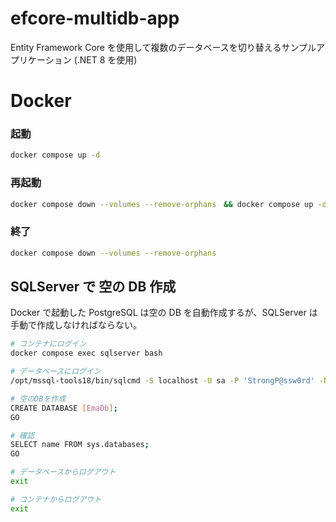 # efcore-multidb-app

Entity Framework Core を使用して複数のデータベースを切り替えるサンプルアプリケーション (.NET 8 を使用)

# Docker

### 起動

```bash
docker compose up -d
```

### 再起動

```bash
docker compose down --volumes --remove-orphans　&& docker compose up -d
```

### 終了

```bash
docker compose down --volumes --remove-orphans
```

## SQLServer で 空の DB 作成

Docker で起動した PostgreSQL は空の DB を自動作成するが、SQLServer は手動で作成しなければならない。

```bash
# コンテナにログイン
docker compose exec sqlserver bash

# データベースにログイン
/opt/mssql-tools18/bin/sqlcmd -S localhost -U sa -P 'StrongP@ssw0rd' -N -C

# 空のDBを作成
CREATE DATABASE [EmaDb];
GO

# 確認
SELECT name FROM sys.databases;
GO

# データベースからログアウト
exit

# コンテナからログアウト
exit
```
